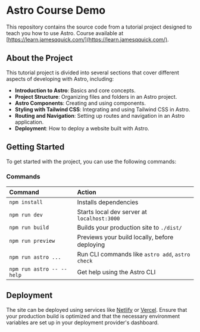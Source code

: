 # Astro Course Demo

This repository contains the source code from a tutorial project designed to teach you how to use Astro. Course available at [https://learn.jamesqquick.com/](https://learn.jamesqquick.com/).

## About the Project

This tutorial project is divided into several sections that cover different aspects of developing with Astro, including:

- **Introduction to Astro**: Basics and core concepts.
- **Project Structure**: Organizing files and folders in an Astro project.
- **Astro Components**: Creating and using components.
- **Styling with Tailwind CSS**: Integrating and using Tailwind CSS in Astro.
- **Routing and Navigation**: Setting up routes and navigation in an Astro application.
- **Deployment**: How to deploy a website built with Astro.

## Getting Started

To get started with the project, you can use the following commands:

### Commands

| Command                   | Action                                           |
| :------------------------ | :----------------------------------------------- |
| `npm install`             | Installs dependencies                            |
| `npm run dev`             | Starts local dev server at `localhost:3000`      |
| `npm run build`           | Builds your production site to `./dist/`         |
| `npm run preview`         | Previews your build locally, before deploying    |
| `npm run astro ...`       | Run CLI commands like `astro add`, `astro check` |
| `npm run astro -- --help` | Get help using the Astro CLI                     |

## Deployment

The site can be deployed using services like [Netlify](https://www.netlify.com/) or [Vercel](https://vercel.com/). Ensure that your production build is optimized and that the necessary environment variables are set up in your deployment provider's dashboard.
